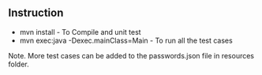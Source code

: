 ## Instruction

- mvn install - To Compile and unit test
- mvn exec:java -Dexec.mainClass=Main - To run all the test cases

Note. More test cases can be added to the passwords.json file in resources folder.
